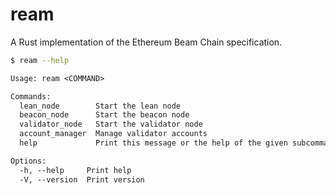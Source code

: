 # ream

A Rust implementation of the Ethereum Beam Chain specification.

```bash
$ ream --help
```
```txt
Usage: ream <COMMAND>

Commands:
  lean_node        Start the lean node
  beacon_node      Start the beacon node
  validator_node   Start the validator node
  account_manager  Manage validator accounts
  help             Print this message or the help of the given subcommand(s)

Options:
  -h, --help     Print help
  -V, --version  Print version
```
